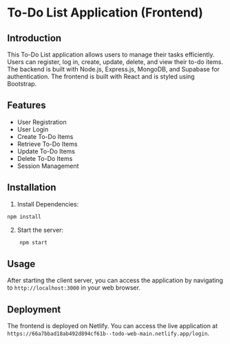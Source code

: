 # To-Do List Application (Frontend)

## Introduction

This To-Do List application allows users to manage their tasks efficiently. Users can register, log in, create, update, delete, and view their to-do items. The backend is built with Node.js, Express.js, MongoDB, and Supabase for authentication. The frontend is built with React and is styled using Bootstrap.

## Features

- User Registration
- User Login
- Create To-Do Items
- Retrieve To-Do Items
- Update To-Do Items
- Delete To-Do Items
- Session Management


## Installation

1. Install Dependencies:
```sh 
npm install
```
2. Start the server:
```sh
    npm start
```

## Usage

After starting the client server, you can access the application by navigating to `http://localhost:3000` in your web browser.

## Deployment

The frontend is deployed on Netlify. You can access the live application at `https://66a7bbad18ab492d894cf61b--todo-web-main.netlify.app/login`.